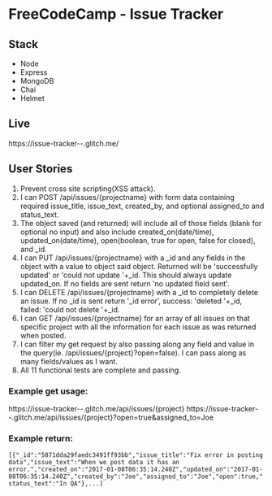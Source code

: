 # FreeCodeCamp - Issue Tracker
## Stack
* Node
* Express
* MongoDB
* Chai
* Helmet 
## Live
https://issue-tracker--.glitch.me/
## User Stories
1) Prevent cross site scripting(XSS attack).
2) I can POST /api/issues/{projectname} with form data containing required issue_title, issue_text, created_by, and optional assigned_to and status_text.
3) The object saved (and returned) will include all of those fields (blank for optional no input) and also include created_on(date/time), updated_on(date/time), open(boolean, true for open, false for closed), and _id.
4) I can PUT /api/issues/{projectname} with a _id and any fields in the object with a value to object said object. Returned will be 'successfully updated' or 'could not update '+_id. This should always update updated_on. If no fields are sent return 'no updated field sent'.
5) I can DELETE /api/issues/{projectname} with a _id to completely delete an issue. If no _id is sent return '_id error', success: 'deleted '+_id, failed: 'could not delete '+_id.
6) I can GET /api/issues/{projectname} for an array of all issues on that specific project with all the information for each issue as was returned when posted.
7) I can filter my get request by also passing along any field and value in the query(ie. /api/issues/{project}?open=false). I can pass along as many fields/values as I want.
8) All 11 functional tests are complete and passing.

### Example get usage:
https://issue-tracker--.glitch.me/api/issues/{project}
https://issue-tracker--.glitch.me/api/issues/{project}?open=true&assigned_to=Joe

### Example return:
`[{"_id":"5871dda29faedc3491ff93bb","issue_title":"Fix error in posting data","issue_text":"When we post data it has an error.","created_on":"2017-01-08T06:35:14.240Z","updated_on":"2017-01-08T06:35:14.240Z","created_by":"Joe","assigned_to":"Joe","open":true,"status_text":"In QA"},...] `
